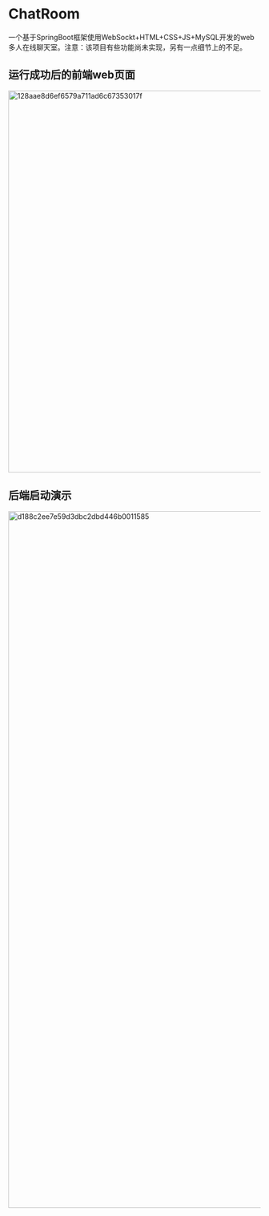 # ChatRoom
一个基于SpringBoot框架使用WebSockt+HTML+CSS+JS+MySQL开发的web多人在线聊天室。注意：该项目有些功能尚未实现，另有一点细节上的不足。
## 运行成功后的前端web页面
<img width="1117" height="762" alt="128aae8d6ef6579a711ad6c67353017f" src="https://github.com/user-attachments/assets/ad653f38-d4fb-49cb-bbc6-2970d5f0006e" />

## 后端启动演示
<img width="2557" height="1390" alt="d188c2ee7e59d3dbc2dbd446b0011585" src="https://github.com/user-attachments/assets/a04d4914-fccc-4f4b-93aa-a3a01e2260b8" />
